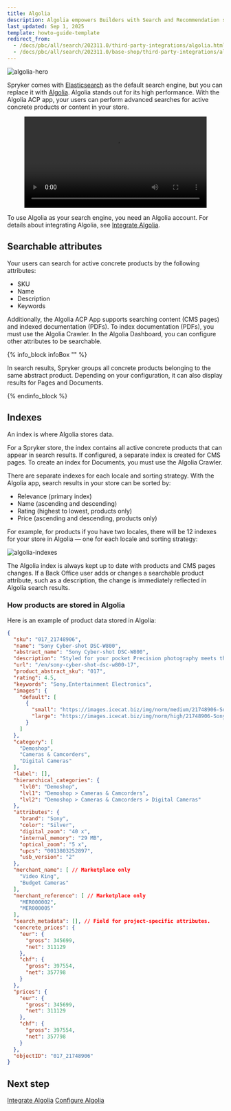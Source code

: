 ```yaml
---
title: Algolia
description: Algolia empowers Builders with Search and Recommendation services to create world-class digital experiences.
last_updated: Sep 1, 2025
template: howto-guide-template
redirect_from:
  - /docs/pbc/all/search/202311.0/third-party-integrations/algolia.html  -
  - /docs/pbc/all/search/202311.0/base-shop/third-party-integrations/algolia.html
---
```


![algolia-hero](https://spryker.s3.eu-central-1.amazonaws.com/docs/pbc/all/search/third-party-integrations/algolia/algolia-hero.png)

Spryker comes with [Elasticsearch](https://www.elastic.co/elasticsearch/) as the default search engine, but you can replace it with [Algolia](https://www.algolia.com/). Algolia stands out for its high performance. With the Algolia ACP app, your users can perform advanced searches for active concrete products or content in your store.

<figure class="video_container">
    <video width="100%" height="auto" controls>
    <source src="https://spryker.s3.eu-central-1.amazonaws.com/docs/pbc/all/search/algolia/algolia/Algolia_ACPApp_Demo.mp4" type="video/mp4">
  </video>
</figure>

To use Algolia as your search engine, you need an Algolia account. For details about integrating Algolia, see [Integrate Algolia](/docs/pbc/all/search/latest/base-shop/third-party-integrations/algolia/integrate-algolia.html).


## Searchable attributes

Your users can search for active concrete products by the following attributes:

- SKU
- Name
- Description
- Keywords

Additionally, the Algolia ACP App supports searching content (CMS pages) and indexed documentation (PDFs). To index documentation (PDFs), you must use the Algolia Crawler. In the Algolia Dashboard, you can configure other attributes to be searchable.

{% info_block infoBox "" %}

In search results, Spryker groups all concrete products belonging to the same abstract product. Depending on your configuration, it can also display results for Pages and Documents.

{% endinfo_block %}

## Indexes

An index is where Algolia stores data.

For a Spryker store, the index contains all active concrete products that can appear in search results. If configured, a separate index is created for CMS pages. To create an index for Documents, you must use the Algolia Crawler.

There are separate indexes for each locale and sorting strategy. With the Algolia app, search results in your store can be sorted by:

- Relevance (primary index)
- Name (ascending and descending)
- Rating (highest to lowest, products only)
- Price (ascending and descending, products only)

For example, for products if you have two locales, there will be 12 indexes for your store in Algolia — one for each locale and sorting strategy:

![algolia-indexes](https://spryker.s3.eu-central-1.amazonaws.com/docs/pbc/all/search/algolia/algolia/algolia-index.png)

The Algolia index is always kept up to date with products and CMS pages changes. If a Back Office user adds or changes a searchable product attribute, such as a description, the change is immediately reflected in Algolia search results.

### How products are stored in Algolia

Here is an example of product data stored in Algolia:

```json
{
  "sku": "017_21748906",
  "name": "Sony Cyber-shot DSC-W800",
  "abstract_name": "Sony Cyber-shot DSC-W800",
  "description": "Styled for your pocket Precision photography meets the portability of a smartphone. The W800 is small enough to take great photos, look good while doing it, and slip in your pocket. Shooting great photos and videos is easy with the W800. Buttons are positioned for ease of use, while a dedicated movie button makes shooting movies simple. The vivid 2.7-type Clear Photo LCD display screen lets you view your stills and play back movies with minimal effort. Whip out the W800 to capture crisp, smooth footage in an instant. At the press of a button, you can record blur-free 720 HD images with digital sound. Breathe new life into a picture by using built-in Picture Effect technology. There's a range of modes to choose from – you don't even have to download image-editing software.",
  "url": "/en/sony-cyber-shot-dsc-w800-17",
  "product_abstract_sku": "017",
  "rating": 4.5,
  "keywords": "Sony,Entertainment Electronics",
  "images": {
    "default": [
      {
        "small": "https://images.icecat.biz/img/norm/medium/21748906-Sony.jpg",
        "large": "https://images.icecat.biz/img/norm/high/21748906-Sony.jpg"
      }
    ]
  },
  "category": [
    "Demoshop",
    "Cameras & Camcorders",
    "Digital Cameras"
  ],
  "label": [],
  "hierarchical_categories": {
    "lvl0": "Demoshop",
    "lvl1": "Demoshop > Cameras & Camcorders",
    "lvl2": "Demoshop > Cameras & Camcorders > Digital Cameras"
  },
  "attributes": {
    "brand": "Sony",
    "color": "Silver",
    "digital_zoom": "40 x",
    "internal_memory": "29 MB",
    "optical_zoom": "5 x",
    "upcs": "0013803252897",
    "usb_version": "2"
  },
  "merchant_name": [ // Marketplace only
    "Video King",
    "Budget Cameras"
  ],
  "merchant_reference": [ // Marketplace only
    "MER000002",
    "MER000005"
  ],
  "search_metadata": [], // Field for project-specific attributes.
  "concrete_prices": {
    "eur": {
      "gross": 345699,
      "net": 311129
    },
    "chf": {
      "gross": 397554,
      "net": 357798
    }
  },
  "prices": {
    "eur": {
      "gross": 345699,
      "net": 311129
    },
    "chf": {
      "gross": 397554,
      "net": 357798
    }
  },
  "objectID": "017_21748906"
}
```

## Next step

[Integrate Algolia](/docs/pbc/all/search/latest/base-shop/third-party-integrations/algolia/integrate-algolia.html)
[Configure Algolia](/docs/pbc/all/search/latest/base-shop/third-party-integrations/algolia/configure-algolia)
